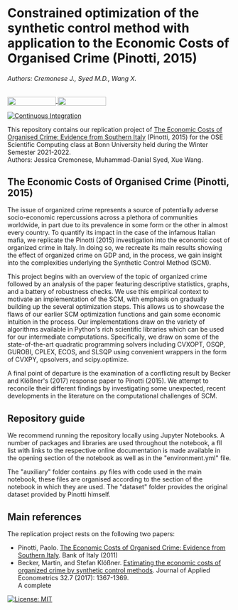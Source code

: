 # Constrained optimization of the synthetic control method with application to the Economic Costs of Organised Crime (Pinotti, 2015)
###### Authors: Cremonese J., Syed M.D., Wang X.

<a href="https://nbviewer.org/github/OpenSourceEconomics/ose-scientific-computing-course-jdx-mafia-1/blob/master/Replication%20notebook.ipynb"
   target="_parent">
   <img align="center" 
  src="https://raw.githubusercontent.com/jupyter/design/master/logos/Badges/nbviewer_badge.png" 
      width="109" height="20"> 
</a> 
<a href="https://gesis.mybinder.org/binder/v2/gh/OpenSourceEconomics/ose-scientific-computing-course-jdx-mafia-1/07a0ac8130a315254cd1257509ca52ab7ec10678?urlpath=lab%2Ftree%2FReplication%20notebook.ipynb"
    target="_parent">
    <img align="center"
       src="https://mybinder.org/badge_logo.svg"
       width="109" height="20">
</a>

[![Continuous Integration](https://github.com/OpenSourceEconomics/ose-scientific-computing-course-jdx-mafia-1/actions/workflows/ci.yml/badge.svg)](https://github.com/OpenSourceEconomics/ose-scientific-computing-course-jdx-mafia-1/actions/workflows/ci.yml)

This repository contains our replication project of [The Economic Costs of Organised Crime: Evidence from Southern Italy](https://onlinelibrary.wiley.com/doi/abs/10.1111/ecoj.12235) (Pinotti, 2015) for the OSE Scientific Computing class at Bonn University held during the Winter Semester 2021-2022. <br>
Authors: Jessica Cremonese, Muhammad-Danial Syed, Xue Wang.

## The Economic Costs of Organised Crime (Pinotti, 2015)
The issue of organized crime represents a source of potentially adverse socio-economic repercussions across a plethora of communities worldwide, in part due to its prevalence in some form or the other in almost every country. To quantify its impact in the case of the infamous Italian mafia, we replicate the Pinotti (2015) investigation into the economic cost of organized crime in Italy. In doing so, we recreate its main results showing the effect of organized crime on GDP and, in the process, we gain insight into the complexities underlying the Synthetic Control Method (SCM). 

This project begins with an overview of the topic of organized crime followed by an analysis of the paper featuring descriptive statistics, graphs, and a battery of robustness checks. We use this empirical context to motivate an implementation of the SCM, with emphasis on gradually building up the several optimization steps. This allows us to showcase the flaws of our earlier SCM optimization functions and gain some economic intuition in the process. Our implementations draw on the variety of algorithms available in Python's rich scientific libraries which can be used for our intermediate computations. Specifically, we draw on some of the state-of-the-art quadratic programming solvers including CVXOPT, OSQP, GUROBI, CPLEX, ECOS, and SLSQP using convenient wrappers in the form of CVXPY, qpsolvers, and scipy.optimize. 

A final point of departure is the examination of a conflicting result by Becker and Klößner's (2017) response paper to Pinotti (2015). We attempt to reconcile their different findings by investigating some unexpected, recent developments in the literature on the computational challenges of SCM.


## Repository guide
We recommend running the repository locally using Jupyter Notebooks. A number of packages and libraries are used throughout the notebook, a fll list with links to the respective online documentation is made available in the opening section of the notebook as well as in the "environment.yml" file.

The "auxiliary" folder contains .py files with code used in the main notebook, these files are organised according to the section of the notebook in which they are used. The "dataset" folder provides the original dataset provided by Pinotti himself. 

## Main references
The replication project rests on the following two papers:
- Pinotti, Paolo. [The Economic Costs of Organised Crime: Evidence from Southern Italy](https://onlinelibrary.wiley.com/doi/abs/10.1111/ecoj.12235). Bank of Italy (2011)
- Becker, Martin, and Stefan Klößner. [Estimating the economic costs of organized crime by synthetic control methods](https://onlinelibrary.wiley.com/doi/abs/10.1002/jae.2572). Journal of Applied Econometrics 32.7 (2017): 1367-1369. <br>
A complete 


[![License: MIT](https://img.shields.io/badge/License-MIT-blue.svg)](https://github.com/OpenSourceEconomics/ose-scientific-computing-course-jdx-mafia-1/blob/37c9f20c82fa9f328bce4efe5a858feca1d18bbe/LICENSE) 
</a> 
